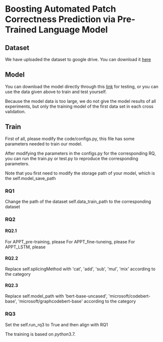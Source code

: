 # Boosting Automated Patch Correctness Prediction via Pre-Trained Language Model


## Dataset

We have uploaded the dataset to google drive. You can download it [here](https://drive.google.com/file/d/1l79chMLrwZCbG2TS4330AiUiLABlwysL/view?usp=sharing)



## Model

You can download the model directly through this [link](https://drive.google.com/file/d/1ipQWB3qCDnJLfSFmUNhb0o4lnD00YBiX/view?usp=sharing) for testing, or you can use the data given above to train and test yourself.

Because the model data is too large, we do not give the model results of all experiments, but only the training model of the first data set in each cross validation.



## Train
First of all, please modify the code/configs.py, this file has some parameters needed to train our model.

After modifying the parameters in the configs.py for the corresponding RQ, you can run the train.py or test.py to reproduce the corresponding parameters.

Note that you first need to modify the storage path of your model, which is the self.model_save_path

### RQ1

Change the path of the dataset self.data_train_path to the corresponding dataset

### RQ2

#### RQ2.1

For APPT_pre-training, please
For APPT_fine-tuneing, please
For APPT_LSTM, please

#### RQ2.2

Replace self.splicingMethod with 'cat', 'add', 'sub', 'mul', 'mix' according to the category

#### RQ2.3

Replace self.model_path with 'bert-base-uncased', 'microsoft/codebert-base', 'microsoft/graphcodebert-base' according to the category

### RQ3

Set the self.run_rq3 to True and then align with RQ1



The training is based on $python 3.7$.
